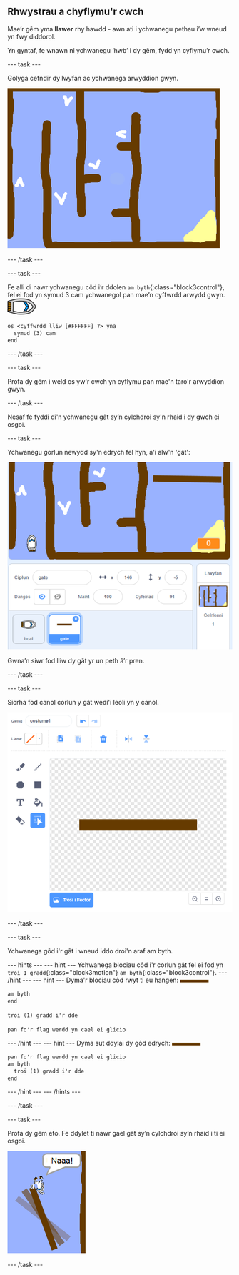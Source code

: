 ## Rhwystrau a chyflymu'r cwch

Mae’r gêm yma **llawer** rhy hawdd - awn ati i ychwanegu pethau i’w wneud yn fwy diddorol.

Yn gyntaf, fe wnawn ni ychwanegu ‘hwb’ i dy gêm, fydd yn cyflymu’r cwch.

--- task ---

Golyga cefndir dy lwyfan ac ychwanega arwyddion gwyn.

![sgrinlun](images/boat-boost.png)

--- /task ---

--- task ---

Fe alli di nawr ychwanegu côd i’r ddolen `am byth`{:class="block3control"}, fel ei fod yn symud 3 cam ychwanegol pan mae’n cyffwrdd arwydd gwyn. ![corlun-cwch](images/boat_resize.png)

```blocks3
os <cyffwrdd lliw [#FFFFFF] ?> yna 
  symud (3) cam
end
```

--- /task ---

--- task ---

Profa dy gêm i weld os yw'r cwch yn cyflymu pan mae'n taro'r arwyddion gwyn.

--- /task ---

Nesaf fe fyddi di'n ychwanegu gât sy’n cylchdroi sy'n rhaid i dy gwch ei osgoi.

--- task ---

Ychwanegu gorlun newydd sy'n edrych fel hyn, a'i alw'n 'gât':

![sgrinlun](images/boat-gate.png)

Gwna’n siwr fod lliw dy gât yr un peth â’r pren.

--- /task ---

--- task ---

Sicrha fod canol corlun y gât wedi'i leoli yn y canol.

![sgrinlun](images/boat-center.png)

--- /task ---

--- task ---

Ychwanega gôd i'r gât i wneud iddo droi'n araf am byth.

--- hints ---
 --- hint --- Ychwanega blociau côd i'r corlun gât fel ei fod yn `troi 1 gradd`{:class="block3motion"} `am byth`{:class="block3control"}.
--- /hint ---
 --- hint --- Dyma'r blociau côd rwyt ti eu hangen: ![gât](images/gate.png)

```blocks3
am byth
end

troi (1) gradd i'r dde

pan fo'r flag werdd yn cael ei glicio
```

--- /hint --- --- hint --- Dyma sut ddylai dy gôd edrych: ![gât](images/gate.png)

```blocks3
pan fo'r flag werdd yn cael ei glicio
am byth 
  troi (1) gradd i'r dde
end
```

--- /hint --- --- /hints ---

--- /task ---

--- task ---

Profa dy gêm eto. Fe ddylet ti nawr gael gât sy’n cylchdroi sy’n rhaid i ti ei osgoi.

![sgrinlun](images/boat-gate-test.png)

--- /task ---